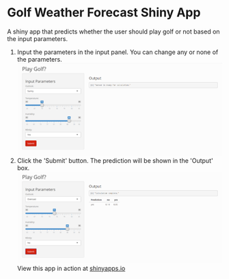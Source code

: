 # Golf Weather Forecast Shiny App
A shiny app that predicts whether the user should play golf or not based on the input parameters.
1. Input the parameters in the input panel. You can change any or none of the parameters.
![Before](https://github.com/richardcsuwandi/r-projects/blob/master/Golf%20Weather%20Forecast%20Shiny%20App/images/before-calc.png?raw=true)
2. Click the 'Submit' button. The prediction will be shown in the 'Output' box.
![After](https://github.com/richardcsuwandi/r-projects/blob/master/Golf%20Weather%20Forecast%20Shiny%20App/images/after-calc.png?raw=true)
View this app in action at [shinyapps.io](https://richardcsuwandi.shinyapps.io/play_golf)
